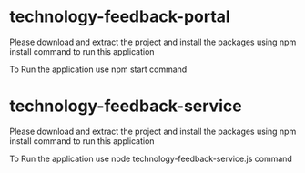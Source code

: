 # technology-feedback-portal
Please download and extract the project and install the packages using npm install command to run this application

To Run the application use npm start command

# technology-feedback-service

Please download and extract the project and install the packages using npm install command to run this application

To Run the application use node technology-feedback-service.js command
